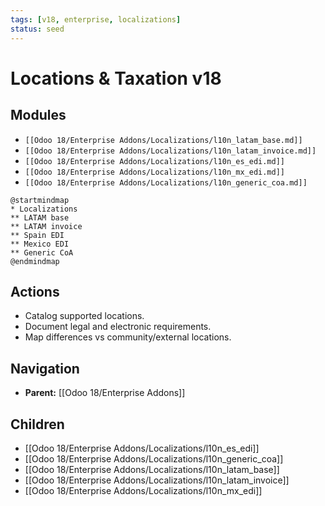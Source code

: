 ```yaml
---
tags: [v18, enterprise, localizations]
status: seed
---
```

# Locations & Taxation v18

## Modules
- `[[Odoo 18/Enterprise Addons/Localizations/l10n_latam_base.md]]`
- `[[Odoo 18/Enterprise Addons/Localizations/l10n_latam_invoice.md]]`
- `[[Odoo 18/Enterprise Addons/Localizations/l10n_es_edi.md]]`
- `[[Odoo 18/Enterprise Addons/Localizations/l10n_mx_edi.md]]`
- `[[Odoo 18/Enterprise Addons/Localizations/l10n_generic_coa.md]]`

```plantuml
@startmindmap
* Localizations
** LATAM base
** LATAM invoice
** Spain EDI
** Mexico EDI
** Generic CoA
@endmindmap
```

## Actions
- Catalog supported locations.
- Document legal and electronic requirements.
- Map differences vs community/external locations.





## Navigation
- **Parent:** [[Odoo 18/Enterprise Addons]]


## Children
- [[Odoo 18/Enterprise Addons/Localizations/l10n_es_edi]]
- [[Odoo 18/Enterprise Addons/Localizations/l10n_generic_coa]]
- [[Odoo 18/Enterprise Addons/Localizations/l10n_latam_base]]
- [[Odoo 18/Enterprise Addons/Localizations/l10n_latam_invoice]]
- [[Odoo 18/Enterprise Addons/Localizations/l10n_mx_edi]]